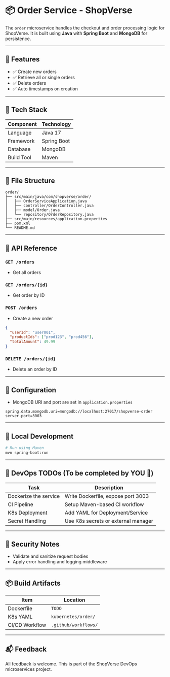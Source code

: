 # 📦 Order Service - ShopVerse

The `order` microservice handles the checkout and order processing logic for ShopVerse. It is built using **Java** with **Spring Boot** and **MongoDB** for persistence.

---

## 🚀 Features

- ✅ Create new orders
- ✅ Retrieve all or single orders
- ✅ Delete orders
- ✅ Auto timestamps on creation

---

## 🧱 Tech Stack

| Component     | Technology       |
|---------------|------------------|
| Language      | Java 17          |
| Framework     | Spring Boot      |
| Database      | MongoDB          |
| Build Tool    | Maven            |

---

## 📁 File Structure

```
order/
├── src/main/java/com/shopverse/order/
│   ├── OrderServiceApplication.java
│   ├── controller/OrderController.java
│   ├── model/Order.java
│   └── repository/OrderRepository.java
├── src/main/resources/application.properties
├── pom.xml
└── README.md
```

---

## 📖 API Reference

### `GET /orders`
- Get all orders

### `GET /orders/{id}`
- Get order by ID

### `POST /orders`
- Create a new order
```json
{
  "userId": "user001",
  "productIds": ["prod123", "prod456"],
  "totalAmount": 49.99
}
```

### `DELETE /orders/{id}`
- Delete an order by ID

---

## 🔧 Configuration

- MongoDB URI and port are set in `application.properties`
```properties
spring.data.mongodb.uri=mongodb://localhost:27017/shopverse-order
server.port=3003
```

---

## 🧪 Local Development

```bash
# Run using Maven
mvn spring-boot:run
```

---

## 🐳 DevOps TODOs (To be completed by YOU 💪)

| Task                     | Description                            |
|--------------------------|----------------------------------------|
| Dockerize the service    | Write Dockerfile, expose port 3003     |
| CI Pipeline              | Setup Maven-based CI workflow          |
| K8s Deployment           | Add YAML for Deployment/Service        |
| Secret Handling          | Use K8s secrets or external manager    |

---

## 🔐 Security Notes
- Validate and sanitize request bodies
- Apply error handling and logging middleware

---

## 📦 Build Artifacts

| Item            | Location                   |
|-----------------|----------------------------|
| Dockerfile      | `TODO`                     |
| K8s YAML        | `kubernetes/order/`        |
| CI/CD Workflow  | `.github/workflows/`       |

---

## 📬 Feedback
All feedback is welcome. This is part of the ShopVerse DevOps microservices project.
